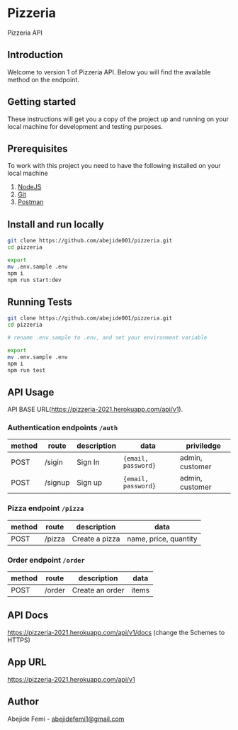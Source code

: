 # Pizzeria

Pizzeria API

## Introduction

Welcome to version 1 of Pizzeria API. Below you will find the available method on the endpoint.

## Getting started

These instructions will get you a copy of the project up and running on your local machine for development and testing purposes.

## Prerequisites

To work with this project you need to have the following installed on your local machine

1. [NodeJS](https://nodejs.org)
2. [Git](https://git-scm.com/downloads)
3. [Postman](https://www.postman.com/downloads/)

## Install and run locally

```bash
git clone https://github.com/abejide001/pizzeria.git
cd pizzeria

export
mv .env.sample .env
npm i
npm run start:dev
```

## Running **Tests**

```bash
git clone https://github.com/abejide001/pizzeria.git
cd pizzeria

# rename .env.sample to .env, and set your environment variable

export
mv .env.sample .env
npm i
npm run test
```

## API Usage

API BASE URL(<https://pizzeria-2021.herokuapp.com/api/v1>).

### Authentication endpoints `/auth`

| method | route   | description | data                | priviledge             |
|--------|---------|-------------|---------------------|------------------------|
| POST   | /sigin  | Sign In     | `{email, password}` | admin, customer        |
| POST   | /signup | Sign up     | `{email, password}` | admin, customer        |

### Pizza endpoint `/pizza`

| method | route      | description      | data                                   |
|--------|------------|------------------|----------------------------------------|
| POST   | /pizza     | Create a pizza   | name, price, quantity                  |

### Order endpoint `/order`

| method | route      | description      | data                                   |
|--------|------------|------------------|----------------------------------------|
| POST   | /order     | Create an order  | items                                  |

## API Docs

<https://pizzeria-2021.herokuapp.com/api/v1/docs> (change the Schemes to HTTPS)

## App URL

<https://pizzeria-2021.herokuapp.com/api/v1>

## Author

Abejide Femi - abejidefemi1@gmail.com
